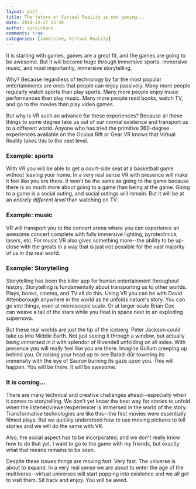 ```yaml
---
layout: post
title: The future of Virtual Reality is not gaming...
date: 2014-12-17 13:39
author: ajcvickers
comments: true
categories: [immersive, Virtual Reality]
---
```

It is starting with games, games are a great fit, and the games are going to be awesome. But it will become huge through immersive sports, immersive music, and most importantly, immersive storytelling.

Why? Because regardless of technology by far the most popular entertainments are ones that people can enjoy passively. Many more people regularly watch sports than play sports. Many more people enjoy music performances than play music. Many more people read books, watch TV, and go to the movies than play video games.

<!--more-->

But why is VR such an advance for these experiences? Because all these things to some degree take us out of our normal existence and transport us to a different world. Anyone who has tried the primitive 360-degree experiences available on the Oculus Rift or Gear VR knows that Virtual Reality takes this to the next level.

<h3>Example: sports</h3>

With VR you will be able to get a court-side seat at a basketball game without leaving your home. In a very real sense VR with presence will make it feel like you are there. It won't be the same as going to the game because there is so much more about going to a game than being at the game. Going to a game is a social outing, and social outings will remain. But it will be at an <em>entirely different level</em> than watching on TV.

<h3>Example: music</h3>

VR will transport you to the concert arena where you can experience an awesome concert complete with fully immersive lighting, pyrotechnics, lasers, etc. For music VR also gives something more--the ability to be up-close with the greats in a way that is just not possible for the vast majority of us in the real world.

<h3>Example: Storytelling</h3>

Storytelling has been the killer app for human entertainment throughout history. Storytelling is fundamentally about transporting us to other worlds. Plays, books, cinema, and TV all do this. Using VR you can be with David Attenborough anywhere in the world as he unfolds nature's story. You can go <em>into</em> things, even at microscopic scale. Or at larger scale Brian Cox can weave a tail of the stars while you float in space next to an exploding supernova.

But these real worlds are just the tip of the iceberg. Peter Jackson could take us into Middle Earth. Not just seeing it through a window, but actually <em>being immersed in it</em> with splendor of Rivendell unfolding on all sides. With presence you will really feel like you are there. Imagine Gollum creeping up behind you. Or raising your head up to see Barad-dûr towering its immensity with the eye of Sauron burning its gaze upon you. This will happen. You will be there. It will be awesome.

<h3>It is coming...</h3>

There are many technical and creative challenges ahead--especially when it comes to storytelling. We don't yet know the best way for stories to unfold when the listener/viewer/experiencer is immersed in the world of the story. Transformative technologies are like this--the first movies were essentially filmed plays. But we quickly understood how to use moving pictures to tell stories and we will do the same with VR.

Also, the social aspect has to be incorporated, and we don't really know how to do that yet. I want to go to the game with my friends, but exactly what that means remains to be seen.

Despite these issues things are moving fast. Very fast. The universe is about to expand. In a very real sense we are about to enter the age of the multiverse--virtual universes will start popping into existence and we all get to visit them. Sit back and enjoy. You will be awed.
